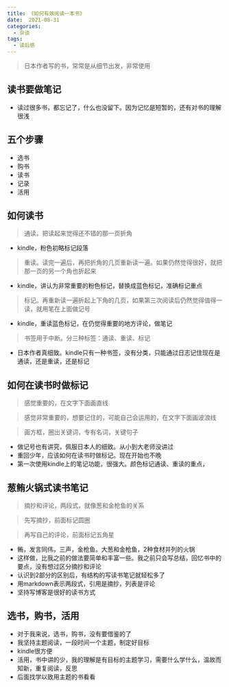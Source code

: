 ```yaml
---
title: 《如何有效阅读一本书》
date:  2021-08-31
categories:
  - 杂谈
tags:
  - 读后感
---
```


> 日本作者写的书，常常是从细节出发，非常使用

## 读书要做笔记
- 读过很多书，都忘记了，什么也没留下。因为记忆是短暂的，还有对书的理解很浅

## 五个步骤
- 选书
- 购书
- 读书
- 记录
- 活用

## 如何读书

> 通读。把读起来觉得还不错的那一页折角
- kindle，粉色初略标记段落

> 重读。读完一遍后，再把折角的几页重新读一遍。如果仍然觉得很好，就把那一页的另一个角也折起来
- kindle，讲认为非常重要的粉色标记，替换成蓝色标记，准确标记重点

> 标记。再重新读一遍折起上下角的几页，如果第三次阅读后仍然觉得值得一读，就用笔在上面做记号
- kindle，重读蓝色标记，在仍觉得重要的地方评论，做笔记

> 书签用于中断。分三种标签：通读、重读、标记
- 日本作者真细致。kindle只有一种书签，没有分类，只能通过日志记住现在是通读，还是重读，还是标记

## 如何在读书时做标记
> 感觉重要的，在文字下面画直线

> 感觉非常重要的，想要记住的，可能自己会运用的，在文字下面画波浪线

> 画方框，圈出关键词，专有名词，关键句子
- 做记号也有讲究，佩服日本人的细致。从小到大老师没讲过
- 重回少年，应该如何在读书时做标记。现在开始也不晚
- 第一次使用kindle上的笔记功能，很强大。颜色标记通读、重读的重点，

## 葱鲔火锅式读书笔记
> 摘抄和评论，两段式，就像葱和金枪鱼的关系

> 先写摘抄，前面标记圆圈

> 再写自己的评论，前面标记五角星
- 鲔，发言同伟，三声，金枪鱼。大葱和金枪鱼，2种食材并列的火锅
- 这样做，比我之前的做法要简单和丰富一些。我之前只会写总结，回忆书中的要点，没有想过区分摘抄和评论
- 认识到2部分的区别后，有结构的写读书笔记就轻松多了
- 用markdown表示两段式，引用是摘抄，列表是评论
- 坚持写博客是很好的读书方式

## 选书，购书，活用
- 对于我来说，选书，购书，没有要借鉴的了
- 我坚持主题阅读，一段时间一个主题，制定好目标
- kindle很方便
- 活用，书中讲的少，我的理解是有目标的主题学习，需要什么学什么，温故而知新，重复阅读，反思
- 后面找学以致用主题的书看看